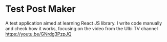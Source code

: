 # Test Post Maker
A test application aimed at learning React JS library. I write code manually and check how it works, focusing on the video from the Ulbi TV channel
https://youtu.be/GNrdg3PzpJQ 
